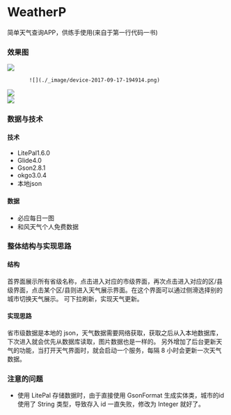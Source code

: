 # WeatherP
简单天气查询APP，供练手使用(来自于第一行代码一书)

### 效果图

![](./_image/device-2017-09-17-194832.png)

           ![](./_image/device-2017-09-17-194914.png)

![](./_image/device-2017-09-17-194941.png)          
 ![](./_image/device-2017-09-17-195144.png)

### 数据与技术
#### 技术
- LitePal1.6.0
- Glide4.0
- Gson2.8.1
- okgo3.0.4
- 本地json
#### 数据
- 必应每日一图
- 和风天气个人免费数据

### 整体结构与实现思路
#### 结构
首界面展示所有省级名称，点击进入对应的市级界面，再次点击进入对应的区/县级界面，点击某个区/县则进入天气展示界面。在这个界面可以通过侧滑选择别的城市切换天气展示。
可下拉刷新，实现天气更新。

#### 实现思路
省市级数据是本地的 json，天气数据需要网络获取，获取之后从入本地数据库，下次进入就会优先从数据库读取，图片数据也是一样的。
另外增加了后台更新天气的功能，当打开天气界面时，就会启动一个服务，每隔 8 小时会更新一次天气数据。

### 注意的问题
- 使用 LitePal 存储数据时，由于直接使用 GsonFormat 生成实体类，城市的id使用了 String 类型，导致存入 id 一直失败，修改为 Integer 就好了。
